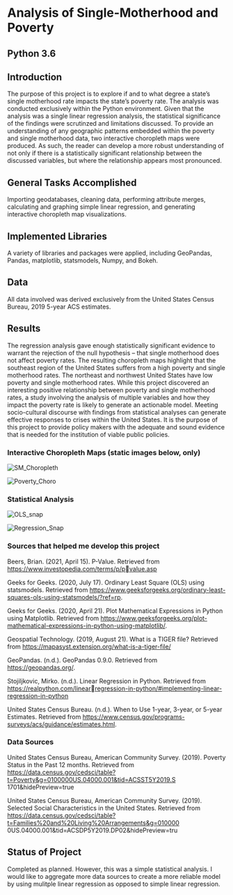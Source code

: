 # Analysis of Single-Motherhood and Poverty

## Python 3.6

## Introduction
The purpose of this project is to explore if and to  what degree a state’s single motherhood rate impacts the state’s poverty rate. The analysis was conducted exclusively within the Python environment. Given that the analysis was a single linear regression analysis, the statistical significance of the findings were scrutinzed and limitations discussed. To provide an understanding of any geographic patterns embedded within the poverty and single motherhood data, two interactive choropleth maps were produced. As such, the reader can develop a more robust understanding of not only if there is a statistically significant relationship between the discussed variables, but where the relationship appears most pronounced.
 

## General Tasks Accomplished
Importing geodatabases, cleaning data, performing attribute merges, calculating and graphing simple linear regression, and generating interactive choropleth map visualizations.

## Implemented Libraries
A variety of libraries and packages were applied, including GeoPandas, Pandas, matplotlib, statsmodels, Numpy, and Bokeh.


## Data
All data involved was derived exclusively from the United States Census Bureau, 2019 5-year ACS estimates.




## Results

The regression analysis gave enough statistically significant evidence to warrant the rejection of 
the null hypothesis – that single motherhood does not affect poverty rates. The resulting choropleth maps 
highlight that the southeast region of the United States suffers from a high poverty and single motherhood 
rates. The northeast and northwest United States have low poverty and single motherhood rates.
While this project discovered an interesting positive relationship between poverty and single 
motherhood rates, a study involving the analysis of multiple variables and how they impact the poverty 
rate is  likely to generate an actionable model.
Meeting socio-cultural discourse with findings from statistical analyses can generate effective 
responses to crises within the United States. It is the purpose of this project to provide policy makers with 
the adequate and sound evidence that is needed for the institution of viable public policies.






### Interactive Choropleth Maps (static images below, only)
![SM_Choropleth](https://user-images.githubusercontent.com/54545486/115966107-19a87780-a4e1-11eb-9c51-64387e41bdb1.JPG)


![Poverty_Choro](https://user-images.githubusercontent.com/54545486/115966118-24fba300-a4e1-11eb-826d-937f4d16ea8b.JPG)


### Statistical Analysis

![OLS_snap](https://user-images.githubusercontent.com/54545486/115966159-49577f80-a4e1-11eb-8a4a-0b49cbc7092d.JPG)


![Regression_Snap](https://user-images.githubusercontent.com/54545486/115966163-507e8d80-a4e1-11eb-9055-be11f49e3bde.JPG)


### Sources that helped me develop this project

Beers, Brian. (2021, April 15). P-Value. Retrieved from https://www.investopedia.com/terms/p/pvalue.asp

Geeks for Geeks. (2020, July 17). Ordinary Least Square (OLS) using statsmodels. Retrieved from 
https://www.geeksforgeeks.org/ordinary-least-squares-ols-using-statsmodels/?ref=rp.

Geeks for Geeks. (2020, April 21). Plot Mathematical Expressions in Python using Matplotlib. Retrieved 
from https://www.geeksforgeeks.org/plot-mathematical-expressions-in-python-using-matplotlib/.

Geospatial Technology. (2019, August 21). What is a TIGER file? Retrieved from 
https://mapasyst.extension.org/what-is-a-tiger-file/

GeoPandas. (n.d.). GeoPandas 0.9.0. Retrieved from https://geopandas.org/.

Stojiljkovic, Mirko. (n.d.). Linear Regression in Python. Retrieved from https://realpython.com/linearregression-in-python/#implementing-linear-regression-in-python

United States Census Bureau. (n.d.). When to Use 1-year, 3-year, or 5-year Estimates. Retrieved from 
https://www.census.gov/programs-surveys/acs/guidance/estimates.html.

### Data Sources

United States Census Bureau, American Community Survey. (2019). Poverty Status in the Past 12 
months. Retrieved from 
https://data.census.gov/cedsci/table?t=Poverty&g=0100000US.04000.001&tid=ACSST5Y2019.S
1701&hidePreview=true

United States Census Bureau, American Community Survey. (2019). Selected Social Characteristics in 
the United States. Retrieved from
https://data.census.gov/cedsci/table?t=Families%20and%20Living%20Arrangements&g=010000
0US.04000.001&tid=ACSDP5Y2019.DP02&hidePreview=tru


## Status of Project
Completed as planned. However, this was a simple statistical analysis. I would like to aggregate more data sources to create a more reliable model by using
mulitple linear regression as opposed to simple linear regression.



